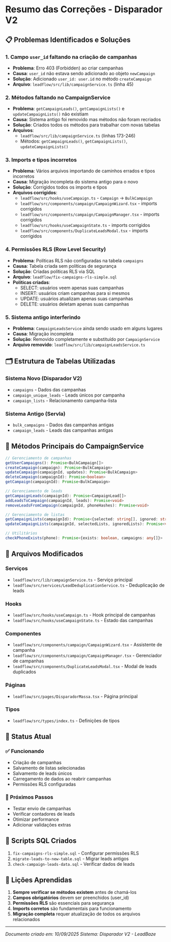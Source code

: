 # Resumo das Correções - Disparador V2

## 📋 Problemas Identificados e Soluções

### 1. **Campo `user_id` faltando na criação de campanhas**
- **Problema**: Erro 403 (Forbidden) ao criar campanhas
- **Causa**: `user_id` não estava sendo adicionado ao objeto `newCampaign`
- **Solução**: Adicionado `user_id: user.id` no método `createCampaign`
- **Arquivo**: `leadflow/src/lib/campaignService.ts` (linha 45)

### 2. **Métodos faltando no CampaignService**
- **Problema**: `getCampaignLeads()`, `getCampaignLists()` e `updateCampaignLists()` não existiam
- **Causa**: Sistema antigo foi removido mas métodos não foram recriados
- **Solução**: Criados todos os métodos para trabalhar com novas tabelas
- **Arquivos**: 
  - `leadflow/src/lib/campaignService.ts` (linhas 173-246)
  - Métodos: `getCampaignLeads()`, `getCampaignLists()`, `updateCampaignLists()`

### 3. **Imports e tipos incorretos**
- **Problema**: Vários arquivos importando de caminhos errados e tipos incorretos
- **Causa**: Migração incompleta do sistema antigo para o novo
- **Solução**: Corrigidos todos os imports e tipos
- **Arquivos corrigidos**:
  - `leadflow/src/hooks/useCampaign.ts` - `Campaign` → `BulkCampaign`
  - `leadflow/src/components/campaign/CampaignWizard.tsx` - imports corrigidos
  - `leadflow/src/components/campaign/CampaignManager.tsx` - imports corrigidos
  - `leadflow/src/hooks/useCampaignState.ts` - imports corrigidos
  - `leadflow/src/components/DuplicateLeadsModal.tsx` - imports corrigidos

### 4. **Permissões RLS (Row Level Security)**
- **Problema**: Políticas RLS não configuradas na tabela `campaigns`
- **Causa**: Tabela criada sem políticas de segurança
- **Solução**: Criadas políticas RLS via SQL
- **Arquivo**: `leadflow/fix-campaigns-rls-simple.sql`
- **Políticas criadas**:
  - SELECT: usuários veem apenas suas campanhas
  - INSERT: usuários criam campanhas para si mesmos
  - UPDATE: usuários atualizam apenas suas campanhas
  - DELETE: usuários deletam apenas suas campanhas

### 5. **Sistema antigo interferindo**
- **Problema**: `CampaignLeadsService` ainda sendo usado em alguns lugares
- **Causa**: Migração incompleta
- **Solução**: Removido completamente e substituído por `CampaignService`
- **Arquivo removido**: `leadflow/src/lib/campaignLeadsService.ts`

## 🗂️ Estrutura de Tabelas Utilizadas

### **Sistema Novo (Disparador V2)**
- `campaigns` - Dados das campanhas
- `campaign_unique_leads` - Leads únicos por campanha
- `campaign_lists` - Relacionamento campanha-lista

### **Sistema Antigo (Servla)**
- `bulk_campaigns` - Dados das campanhas antigas
- `campaign_leads` - Leads das campanhas antigas

## 🔧 Métodos Principais do CampaignService

```typescript
// Gerenciamento de campanhas
getUserCampaigns(): Promise<BulkCampaign[]>
createCampaign(campaign): Promise<BulkCampaign>
updateCampaign(campaignId, updates): Promise<BulkCampaign>
deleteCampaign(campaignId): Promise<boolean>
getCampaign(campaignId): Promise<BulkCampaign>

// Gerenciamento de leads
getCampaignLeads(campaignId): Promise<CampaignLead[]>
addLeadsToCampaign(campaignId, leads): Promise<void>
removeLeadsFromCampaign(campaignId, phoneHashes): Promise<void>

// Gerenciamento de listas
getCampaignLists(campaignId): Promise<{selected: string[], ignored: string[]}>
updateCampaignLists(campaignId, selectedLists, ignoredLists): Promise<void>

// Utilitários
checkPhoneExists(phone): Promise<{exists: boolean, campaigns: any[]}>
```

## 📁 Arquivos Modificados

### **Serviços**
- `leadflow/src/lib/campaignService.ts` - Serviço principal
- `leadflow/src/services/LeadDeduplicationService.ts` - Deduplicação de leads

### **Hooks**
- `leadflow/src/hooks/useCampaign.ts` - Hook principal de campanhas
- `leadflow/src/hooks/useCampaignState.ts` - Estado das campanhas

### **Componentes**
- `leadflow/src/components/campaign/CampaignWizard.tsx` - Assistente de campanha
- `leadflow/src/components/campaign/CampaignManager.tsx` - Gerenciador de campanhas
- `leadflow/src/components/DuplicateLeadsModal.tsx` - Modal de leads duplicados

### **Páginas**
- `leadflow/src/pages/DisparadorMassa.tsx` - Página principal

### **Tipos**
- `leadflow/src/types/index.ts` - Definições de tipos

## 🚀 Status Atual

### ✅ **Funcionando**
- Criação de campanhas
- Salvamento de listas selecionadas
- Salvamento de leads únicos
- Carregamento de dados ao reabrir campanhas
- Permissões RLS configuradas

### 🔄 **Próximos Passos**
- Testar envio de campanhas
- Verificar contadores de leads
- Otimizar performance
- Adicionar validações extras

## 📝 Scripts SQL Criados

1. `fix-campaigns-rls-simple.sql` - Configurar permissões RLS
2. `migrate-leads-to-new-table.sql` - Migrar leads antigos
3. `check-campaign-leads-data.sql` - Verificar dados de leads

## 🎯 Lições Aprendidas

1. **Sempre verificar se métodos existem** antes de chamá-los
2. **Campos obrigatórios** devem ser preenchidos (user_id)
3. **Permissões RLS** são essenciais para segurança
4. **Imports corretos** são fundamentais para funcionamento
5. **Migração completa** requer atualização de todos os arquivos relacionados

---
*Documento criado em: 10/09/2025*
*Sistema: Disparador V2 - LeadBaze*



















